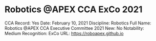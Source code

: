 # Robotics @APEX CCA ExCo 2021

CCA Record: Yes
Date: February 10, 2021
Discipline: Robotics
Full Name: Robotics @APEX CCA Executive Committee 2021
New: No
Notability: Medium
Recognition: ExCo
URL: https://roboapex.github.io